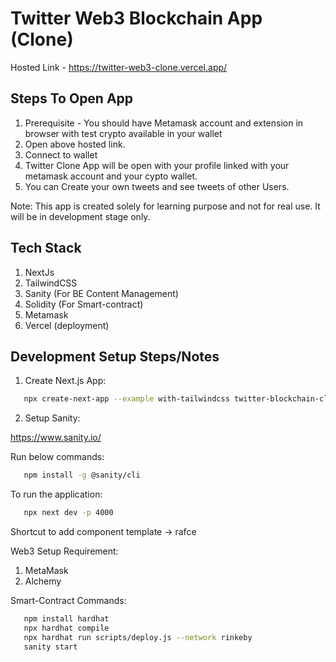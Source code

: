 # Twitter Web3 Blockchain App (Clone)

Hosted Link - https://twitter-web3-clone.vercel.app/

## Steps To Open App
1. Prerequisite - You should have Metamask account and extension in browser with test crypto available in your wallet
2. Open above hosted link.
3. Connect to wallet
4. Twitter Clone App will be open with your profile linked with your metamask account and your cypto wallet. 
5. You can Create your own tweets and see tweets of other Users.

Note: This app is created solely for learning purpose and not for real use. It will be in development stage only.

## Tech Stack
1. NextJs 
2. TailwindCSS 
3. Sanity (For BE Content Management)
4. Solidity (For Smart-contract)
5. Metamask 
6. Vercel (deployment)

## Development Setup Steps/Notes

1. Create Next.js App:

```bash
   npx create-next-app --example with-tailwindcss twitter-blockchain-clone
```

2. Setup Sanity:

https://www.sanity.io/

Run below commands:

```bash
   npm install -g @sanity/cli
```

To run the application:

```bash
   npx next dev -p 4000
```

Shortcut to add component template -> rafce

Web3 Setup Requirement:

1. MetaMask
2. Alchemy

Smart-Contract Commands:

```bash
   npm install hardhat
   npx hardhat compile
   npx hardhat run scripts/deploy.js --network rinkeby
   sanity start
```
